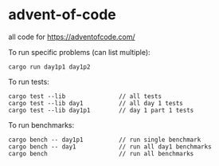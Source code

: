 # advent-of-code
all code for https://adventofcode.com/

To run specific problems (can list multiple):
```
cargo run day1p1 day1p2
```

To run tests:
```
cargo test --lib               // all tests
cargo test --lib day1          // all day 1 tests
cargo test --lib day1p1        // day 1 part 1 tests
```

To run benchmarks:
```
cargo bench -- day1p1          // run single benchmark
cargo bench -- day1            // run all day1 benchmarks
cargo bench                    // run all benchmarks
```
